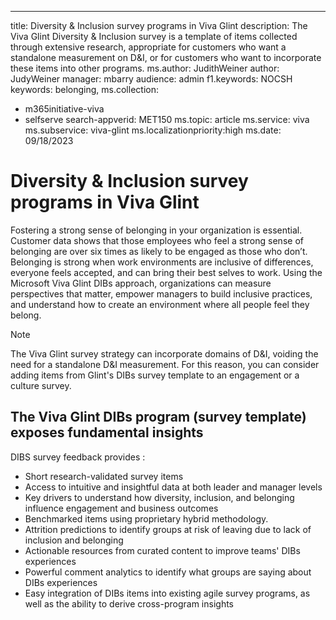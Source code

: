 ---
title: Diversity & Inclusion survey programs in Viva Glint 
description:  The Viva Glint Diversity & Inclusion survey is a template of items collected through extensive research, appropriate for customers who want a standalone measurement on D&I, or for customers who want to incorporate these items into other programs.
ms.author: JudithWeiner
author: JudyWeiner
manager: mbarry
audience: admin
f1.keywords: NOCSH
keywords: belonging,
ms.collection: 
 - m365initiative-viva
 - selfserve
search-appverid: MET150
ms.topic: article
ms.service: viva
ms.subservice: viva-glint
ms.localizationpriority:high
ms.date: 09/18/2023

# Diversity & Inclusion survey programs in Viva Glint

Fostering a strong sense of belonging in your organization is essential. Customer data shows that those employees who feel a strong sense of belonging are over six times as likely to be engaged as those who don’t. Belonging is strong when work environments are inclusive of differences, everyone feels accepted, and can bring their best selves to work.
Using the Microsoft Viva Glint DIBs approach, organizations can measure perspectives that matter, empower managers to build inclusive practices, and understand how to create an environment where all people feel they belong.

>[!NOTE]
> The Viva Glint survey strategy can incorporate domains of D&I, voiding the need for a standalone D&I measurement. For this reason, you can consider adding items from Glint's DIBs survey template to an engagement or a culture survey.
  
## The Viva Glint DIBs program (survey template) exposes fundamental insights 
DIBS survey feedback provides :

<ul> <li>Short research-validated survey items‌</li>
<li> Access to intuitive and insightful data at both leader and manager levels‌ </li>
<li> Key drivers to understand how diversity, inclusion, and belonging influence engagement and business outcomes‌ </li> 
<li> Benchmarked items using proprietary hybrid methodology.</li> 
<li> Attrition predictions to identify groups at risk of leaving due to lack of inclusion and belonging‌ </li>
<li> Actionable resources from curated content to improve teams' DIBs experience‌s </li>
<li> Powerful comment analytics to identify what groups are saying about DIBs experiences‌ </li>
<li> Easy integration of DIBs items into existing agile survey programs, as well as the ability to derive cross-program insights‌ </li></ul>

